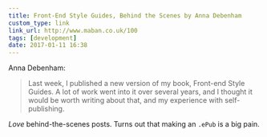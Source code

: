 ```yaml
---
title: Front-End Style Guides, Behind the Scenes by Anna Debenham
custom_type: link
link_url: http://www.maban.co.uk/100
tags: [development]
date: 2017-01-11 16:38
---
```

Anna Debenham:

> Last week, I published a new version of my book, Front-end Style Guides. A lot of work went into it over several years, and I thought it would be worth writing about that, and my experience with self-publishing.

*Love* behind-the-scenes posts. Turns out that making an `.ePub` is a big pain.
